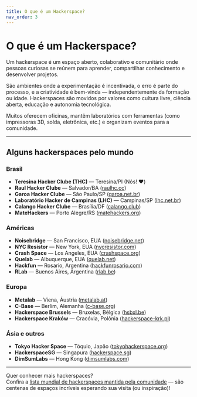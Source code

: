 ```yaml
---
title: O que é um Hackerspace?
nav_order: 3
---
```


# O que é um Hackerspace?

Um hackerspace é um espaço aberto, colaborativo e comunitário onde pessoas curiosas se reúnem para aprender, compartilhar conhecimento e desenvolver projetos. 

São ambientes onde a experimentação é incentivada, o erro é parte do processo, e a criatividade é bem-vinda — independentemente da formação ou idade. Hackerspaces são movidos por valores como cultura livre, ciência aberta, educação e autonomia tecnológica.

Muitos oferecem oficinas, mantêm laboratórios com ferramentas (como impressoras 3D, solda, eletrônica, etc.) e organizam eventos para a comunidade.

---

## Alguns hackerspaces pelo mundo

### Brasil

- **Teresina Hacker Clube (THC)** — Teresina/PI (Nós! ❤️)
- **Raul Hacker Clube** — Salvador/BA ([raulhc.cc](https://raulhc.cc))
- **Garoa Hacker Clube** — São Paulo/SP ([garoa.net.br](https://garoa.net.br))
- **Laboratório Hacker de Campinas (LHC)** — Campinas/SP ([lhc.net.br](http://lhc.net.br))
- **Calango Hacker Clube** — Brasília/DF ([calango.club](https://calango.club))
- **MateHackers** — Porto Alegre/RS ([matehackers.org](https://matehackers.org))

### Américas
- **Noisebridge** — San Francisco, EUA ([noisebridge.net](https://www.noisebridge.net/))
- **NYC Resistor** — New York, EUA ([nycresistor.com](http://nycresistor.com))
- **Crash Space** — Los Angeles, EUA ([crashspace.org](http://crashspace.org))
- **Quelab** — Albuquerque, EUA ([quelab.net](https://quelab.net))
- **Hackfun** — Rosario, Argentina ([hackfunrosario.com](https://hackfunrosario.com))
- **RLab** — Buenos Aires, Argentina ([rlab.be](https://rlab.be))

### Europa
- **Metalab** — Viena, Áustria ([metalab.at](https://metalab.at))
- **C-Base** — Berlim, Alemanha ([c-base.org](https://www.c-base.org))
- **Hackerspace Brussels** — Bruxelas, Bélgica ([hsbxl.be](https://hsbxl.be))
- **Hackerspace Kraków** — Cracóvia, Polônia ([hackerspace-krk.pl](https://hackerspace-krk.pl))

### Ásia e outros
- **Tokyo Hacker Space** — Tóquio, Japão ([tokyohackerspace.org](https://www.tokyohackerspace.org/))
- **HackerspaceSG** — Singapura ([hackerspace.sg](https://hackerspace.sg))
- **DimSumLabs** — Hong Kong ([dimsumlabs.com](https://www.dimsumlabs.com))

---

Quer conhecer mais hackerspaces?  
Confira a [lista mundial de hackerspaces mantida pela comunidade](https://wiki.hackerspaces.org/List_of_Hacker_Spaces) — são centenas de espaços incríveis esperando sua visita (ou inspiração)!